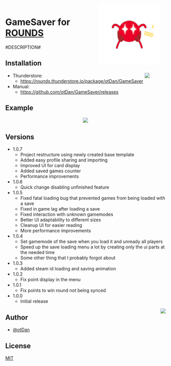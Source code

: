 <img align="right" src="https://github.com/otDan/GameSaver/blob/master/release/icon-full.png?raw=true" height="190" hspace="20"/>

# GameSaver for [ROUNDS](https://store.steampowered.com/app/1557740/ROUNDS/)
#DESCRIPTION#

## Installation

<a href="https://rounds.thunderstore.io/package/otDan/GameSaver">
    <img align="right" src="https://badgen.net/https/git-hub-badge-data.npkn.net/thunderstore-downloads-request/GameSaver?icon=https://gcdn.thunderstore.io/static/ts/thunderstore-logomark-white.svg" hspace="50"/>
</a>

- Thunderstore: 
  - https://rounds.thunderstore.io/package/otDan/GameSaver 
- Manual: 
  - https://github.com/otDan/GameSaver/releases
    
## Example
<p align="center"> 
    <img src="https://i.imgur.com/FdMd1ib.png" height="350"/>
</p>

## Versions
- 1.0.7
  - Project restructure using newly created base template
  - Added easy profile sharing and importing
  - Improved UI for card display
  - Added saved games counter
  - Performance improvements
- 1.0.6
  - Quick change disabling unfinished feature
- 1.0.5
  - Fixed fatal loading bug that prevented games from being loaded with a save
  - Fixed in game lag after loading a save
  - Fixed interaction with unknown gamemodes
  - Better UI adaptability to different sizes
  - Cleanup UI for easier reading
  - More performance improvements
- 1.0.4
  - Set gamemode of the save when you load it and unready all players
  - Speed up the save loading menu a lot by creating only the ui parts at the needed time
  - Some other thing that I probably forgot about
- 1.0.3
  - Added steam id loading and saving animation
- 1.0.2
  - Fix point display in the menu
- 1.0.1
  - Fix points to win round not being synced
- 1.0.0
  - Initial release

<p align="left"> 
    <a href="https://www.paypal.com/paypalme/otdan">
        <img align="right" src="https://raw.githubusercontent.com/aha999/DonateButtons/master/Paypal.png" height="65"/>
    </a>
</p>

## Author
- [@otDan](https://www.github.com/otdan)

## License
[MIT](https://choosealicense.com/licenses/mit/)











